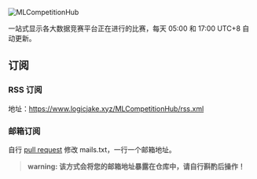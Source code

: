 ![MLCompetitionHub](https://github.com/LogicJake/MLCompetitionHub/workflows/MLCompetitionHub/badge.svg?branch=master) 

 
一站式显示各大数据竞赛平台正在进行的比赛，每天 05:00 和 17:00 UTC+8 自动更新。  

## 订阅

### RSS 订阅
地址：https://www.logicjake.xyz/MLCompetitionHub/rss.xml
### 邮箱订阅
自行 [pull request](https://github.com/LogicJake/MLCompetitionHub/pulls) 修改 mails.txt，一行一个邮箱地址。
> **warning: 该方式会将您的邮箱地址暴露在仓库中，请自行斟酌后操作！**
